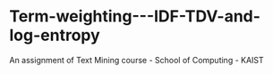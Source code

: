 # Term-weighting---IDF-TDV-and-log-entropy
An assignment of Text Mining course - School of Computing - KAIST
